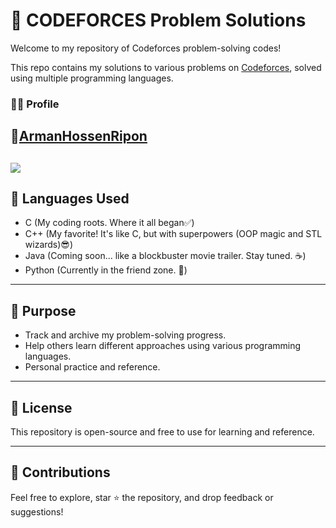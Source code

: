 # 🚀 CODEFORCES Problem Solutions

Welcome to my repository of Codeforces problem-solving codes!

This repo contains my solutions to various problems on [Codeforces](https://codeforces.com/), solved using multiple programming languages.

### 👨‍💻 Profile  
🔗[ArmanHossenRipon](https://codeforces.com/profile/ArmanHossenRipon)
---
[![](https://raw.githubusercontent.com/armanhossen-dev/cf-stats/main/output/light_card.svg#gh-dark-mode-only)](https://codeforces.com/profile/ArmanHossenRipon)
---

## 🧠 Languages Used
- C (My coding roots. Where it all began✅)
- C++ (My favorite! It's like C, but with superpowers (OOP magic and STL wizards)😎)
- Java (Coming soon... like a blockbuster movie trailer. Stay tuned. ☕)
- Python (Currently in the friend zone. 🐍)

---

## 📌 Purpose
- Track and archive my problem-solving progress.
- Help others learn different approaches using various programming languages.
- Personal practice and reference.

---

## 📜 License
This repository is open-source and free to use for learning and reference.

---

## 🌟 Contributions
Feel free to explore, star ⭐ the repository, and drop feedback or suggestions!


